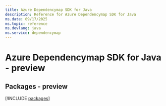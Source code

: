 ```yaml
---
title: Azure Dependencymap SDK for Java
description: Reference for Azure Dependencymap SDK for Java
ms.date: 09/17/2025
ms.topic: reference
ms.devlang: java
ms.service: dependencymap
---
```

# Azure Dependencymap SDK for Java - preview
## Packages - preview
[!INCLUDE [packages](dependencymap-index.md)]